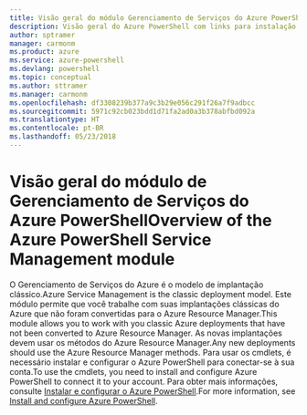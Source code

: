 ```yaml
---
title: Visão geral do módulo Gerenciamento de Serviços do Azure PowerShell | Microsoft Docs
description: Visão geral do Azure PowerShell com links para instalação e configuração.
author: sptramer
manager: carmonm
ms.product: azure
ms.service: azure-powershell
ms.devlang: powershell
ms.topic: conceptual
ms.author: sttramer
ms.manager: carmonm
ms.openlocfilehash: df3308239b377a9c3b29e056c291f26a7f9adbcc
ms.sourcegitcommit: 5971c92cb023bdd1d71fa2ad0a3b378abfbd092a
ms.translationtype: HT
ms.contentlocale: pt-BR
ms.lasthandoff: 05/23/2018
---
```

# <a name="overview-of-the-azure-powershell-service-management-module"></a><span data-ttu-id="817d1-103">Visão geral do módulo de Gerenciamento de Serviços do Azure PowerShell</span><span class="sxs-lookup"><span data-stu-id="817d1-103">Overview of the Azure PowerShell Service Management module</span></span>

<span data-ttu-id="817d1-104">O Gerenciamento de Serviços do Azure é o modelo de implantação clássico.</span><span class="sxs-lookup"><span data-stu-id="817d1-104">Azure Service Management is the classic deployment model.</span></span> <span data-ttu-id="817d1-105">Este módulo permite que você trabalhe com suas implantações clássicas do Azure que não foram convertidas para o Azure Resource Manager.</span><span class="sxs-lookup"><span data-stu-id="817d1-105">This module allows you to work with you classic Azure deployments that have not been converted to Azure Resource Manager.</span></span> <span data-ttu-id="817d1-106">As novas implantações devem usar os métodos do Azure Resource Manager.</span><span class="sxs-lookup"><span data-stu-id="817d1-106">Any new deployments should use the Azure Resource Manager methods.</span></span> <span data-ttu-id="817d1-107">Para usar os cmdlets, é necessário instalar e configurar o Azure PowerShell para conectar-se à sua conta.</span><span class="sxs-lookup"><span data-stu-id="817d1-107">To use the cmdlets, you need to install and configure Azure PowerShell to connect it to your account.</span></span> <span data-ttu-id="817d1-108">Para obter mais informações, consulte [Instalar e configurar o Azure PowerShell](install-azure-ps.md).</span><span class="sxs-lookup"><span data-stu-id="817d1-108">For more information, see [Install and configure Azure PowerShell](install-azure-ps.md).</span></span>

